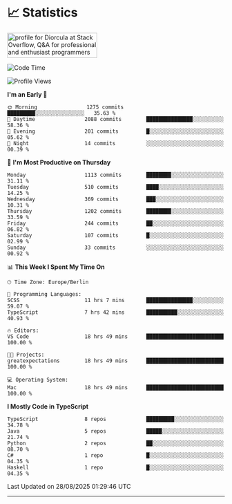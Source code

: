 # 📈 Statistics
 <a href="https://stackoverflow.com/users/10433530/diorcula"><img src="https://stackoverflow.com/users/flair/10433530.png" width="208" height="58" alt="profile for Diorcula at Stack Overflow, Q&amp;A for professional and enthusiast programmers" title="profile for Diorcula at Stack Overflow, Q&amp;A for professional and enthusiast programmers"></a>
 
<!--START_SECTION:waka-->
![Code Time](http://img.shields.io/badge/Code%20Time-589%20hrs%2027%20mins-blue)

![Profile Views](http://img.shields.io/badge/Profile%20Views-0-blue)


**I'm an Early 🐤** 

```text
🌞 Morning                1275 commits        █████████░░░░░░░░░░░░░░░░   35.63 % 
🌆 Daytime                2088 commits        ███████████████░░░░░░░░░░   58.36 % 
🌃 Evening                201 commits         █░░░░░░░░░░░░░░░░░░░░░░░░   05.62 % 
🌙 Night                  14 commits          ░░░░░░░░░░░░░░░░░░░░░░░░░   00.39 % 
```
📅 **I'm Most Productive on Thursday** 

```text
Monday                   1113 commits        ████████░░░░░░░░░░░░░░░░░   31.11 % 
Tuesday                  510 commits         ████░░░░░░░░░░░░░░░░░░░░░   14.25 % 
Wednesday                369 commits         ███░░░░░░░░░░░░░░░░░░░░░░   10.31 % 
Thursday                 1202 commits        ████████░░░░░░░░░░░░░░░░░   33.59 % 
Friday                   244 commits         ██░░░░░░░░░░░░░░░░░░░░░░░   06.82 % 
Saturday                 107 commits         █░░░░░░░░░░░░░░░░░░░░░░░░   02.99 % 
Sunday                   33 commits          ░░░░░░░░░░░░░░░░░░░░░░░░░   00.92 % 
```


📊 **This Week I Spent My Time On** 

```text
🕑︎ Time Zone: Europe/Berlin

💬 Programming Languages: 
SCSS                     11 hrs 7 mins       ███████████████░░░░░░░░░░   59.07 % 
TypeScript               7 hrs 42 mins       ██████████░░░░░░░░░░░░░░░   40.93 % 

🔥 Editors: 
VS Code                  18 hrs 49 mins      █████████████████████████   100.00 % 

🐱‍💻 Projects: 
greatexpectations        18 hrs 49 mins      █████████████████████████   100.00 % 

💻 Operating System: 
Mac                      18 hrs 49 mins      █████████████████████████   100.00 % 
```

**I Mostly Code in TypeScript** 

```text
TypeScript               8 repos             █████████░░░░░░░░░░░░░░░░   34.78 % 
Java                     5 repos             █████░░░░░░░░░░░░░░░░░░░░   21.74 % 
Python                   2 repos             ██░░░░░░░░░░░░░░░░░░░░░░░   08.70 % 
C#                       1 repo              █░░░░░░░░░░░░░░░░░░░░░░░░   04.35 % 
Haskell                  1 repo              █░░░░░░░░░░░░░░░░░░░░░░░░   04.35 % 
```




 Last Updated on 28/08/2025 01:29:46 UTC
<!--END_SECTION:waka-->
 
---

